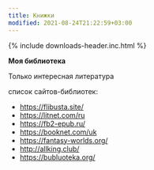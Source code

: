 ```yaml
---
title: Книжки
modified: 2021-08-24T21:22:59+03:00
---
```


{% include downloads-header.inc.html %}

**Моя библиотека**

Только интересная литература

список сайтов-библиотек:
- <https://flibusta.site/>  
- <https://litnet.com/ru>  
- <https://fb2-epub.ru/>  
- <https://booknet.com/uk>  
- <https://fantasy-worlds.org/>  
- <http://allking.club/>  
- <https://bubluoteka.org/>  
